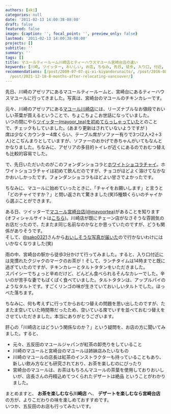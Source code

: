 ```yaml
---
authors: [aki]
categories: null
date: '2011-02-13 14:00:38-08:00'
draft: false
featured: false
image: {caption: '', focal_point: '', preview_only: false}
lastmod: '2011-02-13 14:00:38-08:00'
projects: []
subtitle: ''
summary: ''
tags: []
title: マユールティールーム川崎店とティーハウスマユール宮崎台店の違い
keywords: [川崎, ツイッター, おいしい, お店, ちなみ, 先日, 徒歩, 入り口, 付近, インストラクター]
recommendations: [/post/2009-07-07-qi-xi-kiyandorunaito/, /post/2016-08-23-chuan-qi-rubyhui-yi-01wokai-cui-simasita-number-kwsk01/,
  /post/2021-12-18-8-months-after-relocating-vancouver/]
---
```


先日、川崎のアゼリアにあるマユールティールームと、宮崎台にあるティーハウスマユールに行ってきました。写真は、宮崎台のマユールのチキンカレーです。

元々、川崎のアゼリアにある[マユール川崎店](http://www.mayoor.jp/)には、リーズナブルなお値段でおいしい茶葉が買えるということで、ちょこちょこお世話になっていました。  
いつの間にやら[ツイッター(mayoor\_tea)を初めてらっしゃっていた](http://twitter.com/mayoor_tea)とのことで、チェックもしていました。(あまり更新はされていないようですが )  
席は少なくカウンター4席くらい、テーブル席がソファー有りで3つ(2人×2＋3人)とこぢんまりとしていますが、ソファーのおかげで赤ちゃんがいてもなんとかなりました。ちなみに、アゼリアの多目的トイレが近くにあるのでおむつ替えも比較的容易でした。


で、先日いただいたのがこのフォンダンショコラと[ホワイトショコラチャイ](http://www.mayoor.jp/blog/recipe/%E3%83%9B%E3%83%AF%E3%82%A4%E3%83%88%E3%82%B7%E3%83%A7%E3%82%B3%E3%83%A9%E3%83%81%E3%83%A3%E3%82%A4%E3%81%AE%E4%BD%9C%E3%82%8A%E6%96%B9%EF%BC%88%EF%BC%91%E4%BA%BA%E5%88%86%EF%BC%89.html)。ホワイトショコラチャイは初めて飲んだのですが、チョコがほどよく溶けてなかなかおいしかったです。フォンダンショコラもほどよい甘さでよかったです。

ちなみに、マユールに始めていったときに、「チャイをお願いします」と言うと「どのチャイですか？」と問い返されて驚きました(笑)5種類くらいのチャイから選ぶことができます。

ある日、ツイッターで[マユール宮崎台店(@mayoortea)](http://twitter.com/mayoortea)があることを知ります(オフィシャルサイトは[こちら](http://www.mayoor-tea.com/))。川崎店が既にチェーン店がなさそうな雰囲気のお店だったので、たまたま同じ名前なのかなとか思っていたのですが、どうも関係がありそうです。  
そして、[@sako0321](http://twitter.com/sako0321)さんから[おいしそうな写真が届いた](http://twitpic.com/32h5vb)ので行かないわけにはいかなくなりました(笑)

雨の中、宮崎台の駅から徒歩3分かけて行ってみました。すると、入り口付近には見慣れたクジャクのマークのお茶が！そして、ランチタイムは14時までと既に過ぎていたのですが、チキンカレーとタルトタタンをいただきました。  
スパイシーでちょっと辛めだけど、どんどん食べられるそんなカレーでした。辛いのが苦手な妻でもぱくぱく食べていました。タルトタタンは、アップルパイのようなタルトです。すごくリンゴの味が生きていておいしいタルトでした。ほっぺた落ちます。

ちなみに、何も考えずに行ってからおむつ替えの問題を思い出したのですが、たまたま空いていた時間帯だったため、空いている席でいすを並べておむつ替えをさせていただきました。本当にありがとうございます。

肝心の「川崎店とはどういう関係なのか？」という疑問を、お店の方に聞いてみました。すると、

- 元々、五反田のマユールジャパンが紅茶の卸売りをしていること
- 川崎のマユールと宮崎台のマユールは姉妹店みたいなもの
- 川崎のマユールの店長は紅茶のインストラクターも持っていることもあり、新しい飲み方なども研究されており、お茶を楽しむのにぴったり
- 宮崎台のマユールは、お茶はもちろんマユールの茶葉を使用しておりおいしいが、店長さんの丹精込めてつくられたデザートは絶品
ということがわかりました。

まとめますと、 **お茶を楽しむなら川崎店** へ、 **デザートを楽しむなら宮崎台店** の方が、よりこだわりの味を楽しめておすすめです。  
いつか、五反田のお店も行ってみたいです。